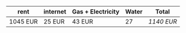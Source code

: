 | rent     | internet | Gas + Electricity | Water | Total      |
| -------- | -------- | ----------------- | ----- | ---------- |
| 1045 EUR | 25 EUR   | 43 EUR            | 27    | *1140 EUR* |
